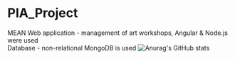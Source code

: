 # PIA_Project <br />
MEAN Web application - management of art workshops, Angular & Node.js were used <br />
Database - non-relational MongoDB is used
![Anurag's GitHub stats](https://github-readme-stats.vercel.app/api?username=anuraghazra&show_icons=true&theme=transparent)
